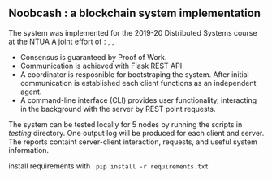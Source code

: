 ## Noobcash : a blockchain system implementation 
 
The system was implemented for the  2019-20 Distributed Systems course at the NTUA 
A joint effort of : <stelKasouridis>, <orestisChardouvelis> , <nikitas-theo> 

* Consensus is guaranteed by Proof of Work. 
* Communication is achieved  with Flask REST API
* A coordinator is resposnible for bootstraping the system. After initial communication is established each client functions as an independent agent.
* A command-line interface (CLI) provides user functionality, interacting in the background with the server by REST point requests. 
   
The system can be tested locally for 5 nodes by running the scripts in *testing* directory. One output log will be produced for each client and server. The reports containt server-client interaction, requests, and useful system information.
 
install requirements with ` pip install -r requirements.txt` 

